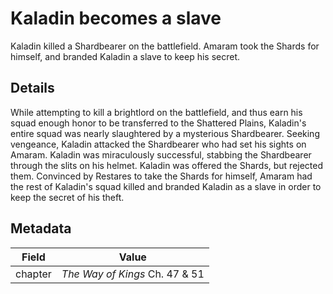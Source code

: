 # Kaladin becomes a slave
Kaladin killed a Shardbearer on the battlefield. Amaram took the Shards for himself, and branded Kaladin a slave to keep his secret.

## Details
While attempting to kill a brightlord on the battlefield, and thus earn his squad enough honor to be transferred to the Shattered Plains, Kaladin's entire squad was nearly slaughtered by a mysterious Shardbearer. Seeking vengeance, Kaladin attacked the Shardbearer who had set his sights on Amaram. Kaladin was miraculously successful, stabbing the Shardbearer through the slits on his helmet. Kaladin was offered the Shards, but rejected them. Convinced by Restares to take the Shards for himself, Amaram had the rest of Kaladin's squad killed and branded Kaladin as a slave in order to keep the secret of his theft.

## Metadata
| Field | Value |
| ----- | ----- |
| chapter | *The Way of Kings* Ch. 47 & 51 |
